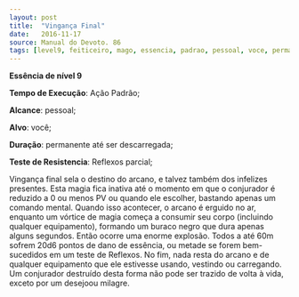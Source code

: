 ```yaml
---
layout: post
title:  "Vingança Final"
date:   2016-11-17
source: Manual do Devoto. 86
tags: [level9, feiticeiro, mago, essencia, padrao, pessoal, voce, permanente, descarregar, reflexo, parcial]
---
```


**Essência de nível 9**

**Tempo de Execução**: Ação Padrão;

**Alcance**: pessoal;

**Alvo**: você;

**Duração**: permanente até ser descarregada;

**Teste de Resistencia**: Reflexos parcial;

Vingança final sela o destino do arcano, e talvez também dos infelizes presentes. Esta magia fica inativa até o momento em que o conjurador é reduzido a 
0 ou menos PV ou quando ele escolher, 
bastando apenas um comando mental. 
Quando isso acontecer, o arcano é erguido no ar, enquanto um vórtice de magia 
começa a consumir seu corpo (incluindo 
qualquer equipamento), formando um 
buraco negro que dura apenas alguns 
segundos. Então ocorre uma enorme 
explosão. Todos a até 60m sofrem 20d6 
pontos de dano de essência, ou metade 
se forem bem-sucedidos em um teste de 
Reflexos. No fim, nada resta do arcano e 
de qualquer equipamento que ele estivesse usando, vestindo ou carregando. Um 
conjurador destruído desta forma não 
pode ser trazido de volta à vida, exceto 
por um desejoou milagre.